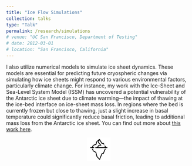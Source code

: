 ```yaml
---
title: "Ice Flow Simulations"
collection: talks
type: "Talk"
permalink: /research/simulations
# venue: "UC San Francisco, Department of Testing"
# date: 2012-03-01
# location: "San Francisco, California"
---
```


I also utilize numerical models to simulate ice sheet dynamics. These models are essential for predicting future cryospheric changes via simulating how ice sheets might respond to various environmental factors, particularly climate change. For instance, my work with the Ice-Sheet and Sea-Level System Model (ISSM) has uncovered a potential vulnerability of the Antarctic ice sheet due to climate warming—the impact of thawing at the ice-bed interface on ice-sheet mass loss. In regions where the bed is currently frozen but close to thawing, just a slight increase in basal temperature could significantly reduce basal friction, leading to additional mass loss from the Antarctic ice sheet. You can find out more about [this work here](/publications/#publication-2022-Dawson).

<div style="text-align: center;">
  <img src="/images/iceberg-icon.png" alt="Polar Geoscience Icon" style="width: 65px; height: auto;">
</div>
